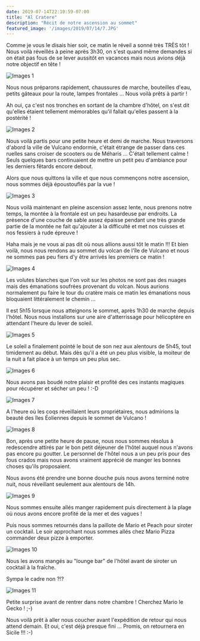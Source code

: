```yaml
---
date: 2019-07-14T22:10:59-07:00
title: "Al Cratere"
description: "Récit de notre ascension au sommet"
featured_image: '/images/2019/07/14/7.JPG'
---
```


Comme je vous le disais hier soir, ce matin le réveil a sonné très TRÈS tôt ! Nous voilà réveillés à peine après 3h30, on s'est quand même demandes si on était pas fous de se lever aussitôt en vacances mais nous avions déjà notre objectif en tête !

![Images 1](/images/2019/07/14/1.JPG)

Nous nous préparons rapidement, chaussures de marche, bouteilles d'eau, petits gâteaux pour la route, lampes frontales ...  Nous voilà prêts à partir !

Ah oui, ça c'est nos tronches en sortant de la chambre d'hôtel, on s'est dit qu'elles étaient tellement mémorables qu'il fallait qu'elles passent à la postérité !

![Images 2](/images/2019/07/14/2.JPG)

Nous voilà partis pour une petite heure et demi de marche. Nous traversons d'abord la ville de Vulcano endormie, c'était étrange de passer dans ces ruelles sans croiser de scooters ou de Méharis ... C'était tellement calme ! Seuls quelques bars continuaient de mettre un petit peu d'ambiance pour les derniers fêtards encore debout. 

Alors que nous quittons la ville et que nous commençons notre ascension, nous sommes déjà époustouflés par la vue !

![Images 3](/images/2019/07/14/4.JPG)

Nous voilà maintenant en pleine ascension assez lente, nous prenons notre temps, la montée à la frontale est un peu hasardeuse par endroits. La présence d'une couche de sable assez épaisse pendant une très grande partie de la montée ne fait qu'ajouter à la difficulté et met nos cuisses et nos fessiers à rude épreuve !

Haha mais je ne vous ai pas dit où nous allions aussi tôt le matin !!! Et bien voilà, nous nous rendons au sommet du volcan de l'île de Vulcano et nous ne sommes pas peu fiers d'y être arrivés les premiers ce matin !

![Images 4](/images/2019/07/14/3.JPG)

Les volutes blanches que l'on voit sur les photos ne sont pas des nuages mais des émanations soufrées provenant du volcan. Nous aurions normalement pu faire le tour du cratère mais ce matin les émanations nous bloquaient littéralement le chemin ... 

Il est 5h15 lorsque nous atteignons le sommet, après 1h30 de marche depuis l'hôtel. Nous nous installons sur une aire d'atterrissage pour hélicoptère en attendant l'heure du lever de soleil. 

![Images 5](/images/2019/07/14/5.JPG)

Le soleil a finalement pointé le bout de son nez aux alentours de 5h45, tout timidement au début. Mais dès qu'il a été un peu plus visible, la moiteur de la nuit a fait place à un temps un peu plus sec.

![Images 6](/images/2019/07/14/6.JPG)

Nous avons pas boudé notre plaisir et profité des ces instants magiques pour récupérer et sécher un peu ! :-D

![Images 7](/images/2019/07/14/7.JPG)

A l'heure où les coqs réveillaient leurs propriétaires, nous admirions la beauté des îles Éoliennes depuis le sommet de Vulcano !

![Images 8](/images/2019/07/14/8.JPG)

Bon, après une petite heure de pause, nous nous sommes résolus à redescendre attirés par le bon petit déjeuner de l'hôtel auquel nous n'avons pas encore pu goutter. Le personnel de l'hôtel nous a un peu pris pour des fous crados mais nous avons vraiment apprécié de manger les bonnes choses qu'ils proposaient. 

Nous avons été prendre une bonne douche puis nous avons terminé notre nuit, nous réveillant seulement aux alentours de 14h. 

![Images 9](/images/2019/07/14/9.JPG)

Nous sommes ensuite allés manger rapidement puis directement à la plage où nous avons encore profité de la mer et des vagues !

Puis nous sommes retournés dans la paillote de Mario et Peach pour siroter un cocktail. Le soir approchant nous sommes allés chez Mario Pizza commander deux pizze à emporter. 

![Images 10](/images/2019/07/14/10.JPG)

Nous les avons mangés au "lounge bar" de l'hôtel avant de siroter un cocktail à la fraîche. 

Sympa le cadre non ?!?

![Images 11](/images/2019/07/14/11.JPG)

Petite surprise avant de rentrer dans notre chambre ! Cherchez Mario le Gecko ! ;-)

Nous voilà prêt à aller nous coucher avant l'expédition de retour qui nous attend demain. Et oui, c'est déjà presque fini ... Promis, on retournera en Sicile !!! :-)
